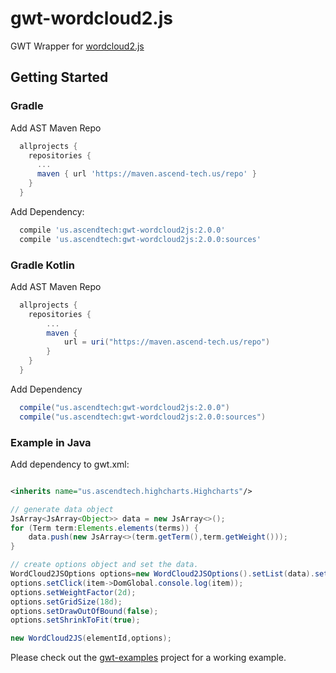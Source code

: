 # gwt-wordcloud2.js

GWT Wrapper for [wordcloud2.js](https://github.com/timdream/wordcloud2.js)

## Getting Started

### Gradle

Add AST Maven Repo

```gradle
  allprojects {
    repositories {
      ...
      maven { url 'https://maven.ascend-tech.us/repo' }
    }
  }
```

Add Dependency:

```gradle
  compile 'us.ascendtech:gwt-wordcloud2js:2.0.0'
  compile 'us.ascendtech:gwt-wordcloud2js:2.0.0:sources'
```

### Gradle Kotlin

Add AST Maven Repo

```gradle
  allprojects {
    repositories {
        ...
        maven {
            url = uri("https://maven.ascend-tech.us/repo")
        }
    }
  }
```

Add Dependency

```gradle
  compile("us.ascendtech:gwt-wordcloud2js:2.0.0")
  compile("us.ascendtech:gwt-wordcloud2js:2.0.0:sources")
```

### Example in Java

Add dependency to gwt.xml:

```xml

<inherits name="us.ascendtech.highcharts.Highcharts"/>
```

```java
// generate data object
JsArray<JsArray<Object>> data = new JsArray<>();
for (Term term:Elements.elements(terms)) {
	data.push(new JsArray<>(term.getTerm(),term.getWeight()));
}

// create options object and set the data.
WordCloud2JSOptions options=new WordCloud2JSOptions().setList(data).setFontFamily("Calibri, sans-serif").setRotateRatio(0.1);
options.setClick(item->DomGlobal.console.log(item));
options.setWeightFactor(2d);
options.setGridSize(18d);
options.setDrawOutOfBound(false);
options.setShrinkToFit(true);

new WordCloud2JS(elementId,options);
```

Please check out the [gwt-examples](https://github.com/ascendtech/gwt-examples) project for a working example.
